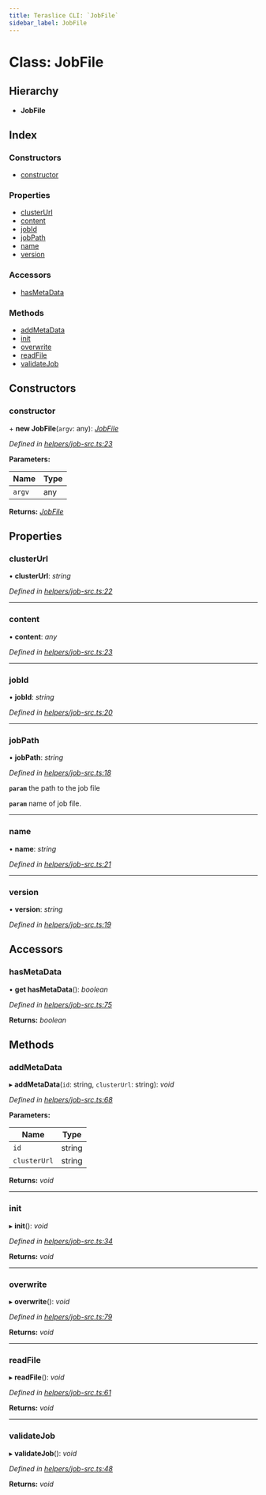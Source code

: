 ```yaml
---
title: Teraslice CLI: `JobFile`
sidebar_label: JobFile
---
```


# Class: JobFile

## Hierarchy

* **JobFile**

## Index

### Constructors

* [constructor](jobfile.md#constructor)

### Properties

* [clusterUrl](jobfile.md#clusterurl)
* [content](jobfile.md#content)
* [jobId](jobfile.md#jobid)
* [jobPath](jobfile.md#jobpath)
* [name](jobfile.md#name)
* [version](jobfile.md#version)

### Accessors

* [hasMetaData](jobfile.md#hasmetadata)

### Methods

* [addMetaData](jobfile.md#addmetadata)
* [init](jobfile.md#init)
* [overwrite](jobfile.md#overwrite)
* [readFile](jobfile.md#readfile)
* [validateJob](jobfile.md#validatejob)

## Constructors

###  constructor

\+ **new JobFile**(`argv`: any): *[JobFile](jobfile.md)*

*Defined in [helpers/job-src.ts:23](https://github.com/terascope/teraslice/blob/0ae31df4/packages/teraslice-cli/src/helpers/job-src.ts#L23)*

**Parameters:**

Name | Type |
------ | ------ |
`argv` | any |

**Returns:** *[JobFile](jobfile.md)*

## Properties

###  clusterUrl

• **clusterUrl**: *string*

*Defined in [helpers/job-src.ts:22](https://github.com/terascope/teraslice/blob/0ae31df4/packages/teraslice-cli/src/helpers/job-src.ts#L22)*

___

###  content

• **content**: *any*

*Defined in [helpers/job-src.ts:23](https://github.com/terascope/teraslice/blob/0ae31df4/packages/teraslice-cli/src/helpers/job-src.ts#L23)*

___

###  jobId

• **jobId**: *string*

*Defined in [helpers/job-src.ts:20](https://github.com/terascope/teraslice/blob/0ae31df4/packages/teraslice-cli/src/helpers/job-src.ts#L20)*

___

###  jobPath

• **jobPath**: *string*

*Defined in [helpers/job-src.ts:18](https://github.com/terascope/teraslice/blob/0ae31df4/packages/teraslice-cli/src/helpers/job-src.ts#L18)*

**`param`** the path to the job file

**`param`** name of job file.

___

###  name

• **name**: *string*

*Defined in [helpers/job-src.ts:21](https://github.com/terascope/teraslice/blob/0ae31df4/packages/teraslice-cli/src/helpers/job-src.ts#L21)*

___

###  version

• **version**: *string*

*Defined in [helpers/job-src.ts:19](https://github.com/terascope/teraslice/blob/0ae31df4/packages/teraslice-cli/src/helpers/job-src.ts#L19)*

## Accessors

###  hasMetaData

• **get hasMetaData**(): *boolean*

*Defined in [helpers/job-src.ts:75](https://github.com/terascope/teraslice/blob/0ae31df4/packages/teraslice-cli/src/helpers/job-src.ts#L75)*

**Returns:** *boolean*

## Methods

###  addMetaData

▸ **addMetaData**(`id`: string, `clusterUrl`: string): *void*

*Defined in [helpers/job-src.ts:68](https://github.com/terascope/teraslice/blob/0ae31df4/packages/teraslice-cli/src/helpers/job-src.ts#L68)*

**Parameters:**

Name | Type |
------ | ------ |
`id` | string |
`clusterUrl` | string |

**Returns:** *void*

___

###  init

▸ **init**(): *void*

*Defined in [helpers/job-src.ts:34](https://github.com/terascope/teraslice/blob/0ae31df4/packages/teraslice-cli/src/helpers/job-src.ts#L34)*

**Returns:** *void*

___

###  overwrite

▸ **overwrite**(): *void*

*Defined in [helpers/job-src.ts:79](https://github.com/terascope/teraslice/blob/0ae31df4/packages/teraslice-cli/src/helpers/job-src.ts#L79)*

**Returns:** *void*

___

###  readFile

▸ **readFile**(): *void*

*Defined in [helpers/job-src.ts:61](https://github.com/terascope/teraslice/blob/0ae31df4/packages/teraslice-cli/src/helpers/job-src.ts#L61)*

**Returns:** *void*

___

###  validateJob

▸ **validateJob**(): *void*

*Defined in [helpers/job-src.ts:48](https://github.com/terascope/teraslice/blob/0ae31df4/packages/teraslice-cli/src/helpers/job-src.ts#L48)*

**Returns:** *void*
